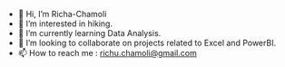 - 👋 Hi, I’m Richa-Chamoli
- 👀 I’m interested in hiking.
- 🌱 I’m currently learning Data Analysis.
- 💞️ I’m looking to collaborate on projects related to Excel and PowerBI.
- 📫 How to reach me : richu.chamoli@gmail.com

<!---
Richa-Chamoli/Richa-Chamoli is a ✨ special ✨ repository because its `README.md` (this file) appears on your GitHub profile.
You can click the Preview link to take a look at your changes.
--->
